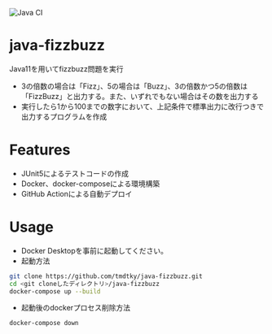 ![Java CI](https://github.com/tmdtky/java-fizzbuzz/actions/workflows/java-ci.yml/badge.svg)

# java-fizzbuzz
Java11を用いてfizzbuzz問題を実行
- 3の倍数の場合は「Fizz」、5の場合は「Buzz」、3の倍数かつ5の倍数は「FizzBuzz」と出力する。また、いずれでもない場合はその数を出力する
- 実行したら1から100までの数字において、上記条件で標準出力に改行つきで出力するプログラムを作成

# Features
- JUnit5によるテストコードの作成
- Docker、docker-composeによる環境構築
- GitHub Actionによる自動デプロイ

# Usage
- Docker Desktopを事前に起動してください。
- 起動方法
```bash
git clone https://github.com/tmdtky/java-fizzbuzz.git
cd <git cloneしたディレクトリ>/java-fizzbuzz
docker-compose up --build
```
- 起動後のdockerプロセス削除方法
```bash
docker-compose down
```

